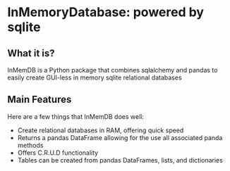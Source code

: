 # InMemoryDatabase: powered by sqlite

## What it is?

InMemDB is a Python package that combines sqlalchemy and pandas to easily create GUI-less in memory sqlite relational databases

## Main Features

Here are a few things that InMemDB does well:

- Create relational databases in RAM, offering quick speed
- Returns a pandas DataFrame allowing for the use all associated panda methods
- Offers C.R.U.D functionality
- Tables can be created from pandas DataFrames, lists, and dictionaries